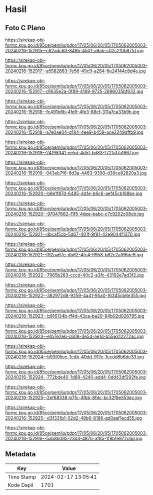 # Hasil

## Foto C Plano

https://sirekap-obj-formc.kpu.go.id/85ce/pemilu/pdpr/17/05/06/20/05/1705062005003-20240216-152915--c82adc60-849b-4501-a9ab-c02c2f0b97fd.jpg

https://sirekap-obj-formc.kpu.go.id/85ce/pemilu/pdpr/17/05/06/20/05/1705062005003-20240216-152917--a5582663-7e56-49c9-a284-6e24144c8d4e.jpg

https://sirekap-obj-formc.kpu.go.id/85ce/pemilu/pdpr/17/05/06/20/05/1705062005003-20240216-152917--d1635e2a-0f89-4189-9725-2696035bf632.jpg

https://sirekap-obj-formc.kpu.go.id/85ce/pemilu/pdpr/17/05/06/20/05/1705062005003-20240216-152918--fc491b6b-4fe9-4fe3-88cf-311a7ca33b9b.jpg

https://sirekap-obj-formc.kpu.go.id/85ce/pemilu/pdpr/17/05/06/20/05/1705062005003-20240216-152918--a7e0ae04-d184-4ee9-b459-ace2249dffb9.jpg

https://sirekap-obj-formc.kpu.go.id/85ce/pemilu/pdpr/17/05/06/20/05/1705062005003-20240216-152919--24f98341-ee5d-4d5f-bd83-172fa17a1667.jpg

https://sirekap-obj-formc.kpu.go.id/85ce/pemilu/pdpr/17/05/06/20/05/1705062005003-20240216-152919--043eb7f6-6d3a-4463-9390-d39ce82820a3.jpg

https://sirekap-obj-formc.kpu.go.id/85ce/pemilu/pdpr/17/05/06/20/05/1705062005003-20240216-152920--b8e1f87d-6485-4d1e-b6c6-aef45cb168be.jpg

https://sirekap-obj-formc.kpu.go.id/85ce/pemilu/pdpr/17/05/06/20/05/1705062005003-20240216-152920--97047662-f1f5-4dee-babc-c7c9202c08cb.jpg

https://sirekap-obj-formc.kpu.go.id/85ce/pemilu/pdpr/17/05/06/20/05/1705062005003-20240216-152921--dbcaf5cb-5d67-401f-9f81-42e9044f1370.jpg

https://sirekap-obj-formc.kpu.go.id/85ce/pemilu/pdpr/17/05/06/20/05/1705062005003-20240216-152921--f92aa67e-db62-4fc4-9958-b62c2af66de9.jpg

https://sirekap-obj-formc.kpu.go.id/85ce/pemilu/pdpr/17/05/06/20/05/1705062005003-20240216-152922--7965b283-cccd-40c2-a3fc-43192e7ad3f2.jpg

https://sirekap-obj-formc.kpu.go.id/85ce/pemilu/pdpr/17/05/06/20/05/1705062005003-20240216-152922--382972d8-9259-4a41-95a0-16345cb6e355.jpg

https://sirekap-obj-formc.kpu.go.id/85ce/pemilu/pdpr/17/05/06/20/05/1705062005003-20240216-152923--b916134b-ff4d-43ca-ba20-84b02d026795.jpg

https://sirekap-obj-formc.kpu.go.id/85ce/pemilu/pdpr/17/05/06/20/05/1705062005003-20240216-152923--e1b7e2e6-c608-4e54-ae1d-b55e312272ac.jpg

https://sirekap-obj-formc.kpu.go.id/85ce/pemilu/pdpr/17/05/06/20/05/1705062005003-20240216-152924--b93f05ee-1cdb-40dd-917e-1ecdd6b6de33.jpg

https://sirekap-obj-formc.kpu.go.id/85ce/pemilu/pdpr/17/05/06/20/05/1705062005003-20240216-152924--772bde40-1d89-4240-add4-0dd43df292fe.jpg

https://sirekap-obj-formc.kpu.go.id/85ce/pemilu/pdpr/17/05/06/20/05/1705062005003-20240216-152925--2ef68338-b7fc-4fbb-8fdc-bc32f8e553ec.jpg

https://sirekap-obj-formc.kpu.go.id/85ce/pemilu/pdpr/17/05/06/20/05/1705062005003-20240216-152925--d3f331b1-02d2-48b6-8186-ad0aaf1ecd55.jpg

https://sirekap-obj-formc.kpu.go.id/85ce/pemilu/pdpr/17/05/06/20/05/1705062005003-20240216-152916--5ab8b095-23d3-487b-af85-1f8bfe972c6d.jpg


## Metadata

| Key        | Value               |
| ---------- | ------------------- |
| Time Stamp | 2024-02-17 13:05:41 |
| Kode Dapil | 1701                |



